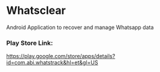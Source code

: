 # Whatsclear

Android Application to recover and manage Whatsapp data

### Play Store Link: 
https://play.google.com/store/apps/details?id=com.abi.whatstrack&hl=et&gl=US
